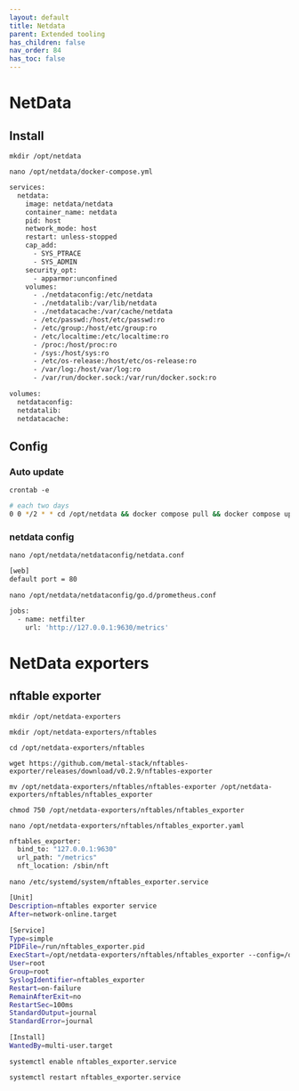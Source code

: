 ```yaml
---
layout: default 
title: Netdata
parent: Extended tooling
has_children: false
nav_order: 84
has_toc: false
---
```


# NetData

## Install

`mkdir /opt/netdata`

`nano /opt/netdata/docker-compose.yml`

```bash
services:
  netdata:
    image: netdata/netdata
    container_name: netdata
    pid: host
    network_mode: host
    restart: unless-stopped
    cap_add:
      - SYS_PTRACE
      - SYS_ADMIN
    security_opt:
      - apparmor:unconfined
    volumes:
      - ./netdataconfig:/etc/netdata
      - ./netdatalib:/var/lib/netdata
      - ./netdatacache:/var/cache/netdata
      - /etc/passwd:/host/etc/passwd:ro
      - /etc/group:/host/etc/group:ro
      - /etc/localtime:/etc/localtime:ro
      - /proc:/host/proc:ro
      - /sys:/host/sys:ro
      - /etc/os-release:/host/etc/os-release:ro
      - /var/log:/host/var/log:ro
      - /var/run/docker.sock:/var/run/docker.sock:ro

volumes:
  netdataconfig:
  netdatalib:
  netdatacache:
```

## Config

### Auto update

`crontab -e`

```bash
# each two days
0 0 */2 * * cd /opt/netdata && docker compose pull && docker compose up --force-recreate --build -d > /var/log/netdata_update.log 2>&1
```

### netdata config

`nano /opt/netdata/netdataconfig/netdata.conf`

```bash
[web]
default port = 80
```

`nano /opt/netdata/netdataconfig/go.d/prometheus.conf`

```bash
jobs:
  - name: netfilter
    url: 'http://127.0.0.1:9630/metrics'
```



# NetData exporters

## nftable exporter

`mkdir /opt/netdata-exporters`

`mkdir /opt/netdata-exporters/nftables`

```
cd /opt/netdata-exporters/nftables

wget https://github.com/metal-stack/nftables-exporter/releases/download/v0.2.9/nftables-exporter

mv /opt/netdata-exporters/nftables/nftables-exporter /opt/netdata-exporters/nftables/nftables_exporter

chmod 750 /opt/netdata-exporters/nftables/nftables_exporter
```

`nano /opt/netdata-exporters/nftables/nftables_exporter.yaml`

```bash
nftables_exporter:
  bind_to: "127.0.0.1:9630"
  url_path: "/metrics"
  nft_location: /sbin/nft
```

`nano /etc/systemd/system/nftables_exporter.service`

```bash
[Unit]
Description=nftables exporter service
After=network-online.target

[Service]
Type=simple
PIDFile=/run/nftables_exporter.pid
ExecStart=/opt/netdata-exporters/nftables/nftables_exporter --config=/opt/netdata-exporters/nftables/nftables_exporter.yaml
User=root
Group=root
SyslogIdentifier=nftables_exporter
Restart=on-failure
RemainAfterExit=no
RestartSec=100ms
StandardOutput=journal
StandardError=journal

[Install]
WantedBy=multi-user.target
```

`systemctl enable nftables_exporter.service`

`systemctl restart nftables_exporter.service`